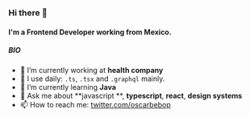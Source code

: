 ### Hi there 👋

<!--
**oscarbebop/oscarbebop** is a ✨ _special_ ✨ repository because its `README.md` (this file) appears on your GitHub profile.

Here are some ideas to get you started:

- 🔭 I’m currently working on ...
- 🌱 I’m currently learning ...
- 👯 I’m looking to collaborate on ...
- 🤔 I’m looking for help with ...
- 💬 Ask me about ...
- 📫 How to reach me: ...
- 😄 Pronouns: ...
- ⚡ Fun fact: ...
-->

#### I'm a Frontend Developer working from Mexico.

##### BIO

- 💾 I’m currently working at **health company**
- 🎨 I use daily: `.ts`, `.tsx` and `.graphql` mainly.
- 🌱 I’m currently learning **Java**
- 💬 Ask me about **javascript **, **typescript**, **react**, **design systems**  
- 📫 How to reach me: [twitter.com/oscarbebop](https://twitter.com/oscarbebop)
